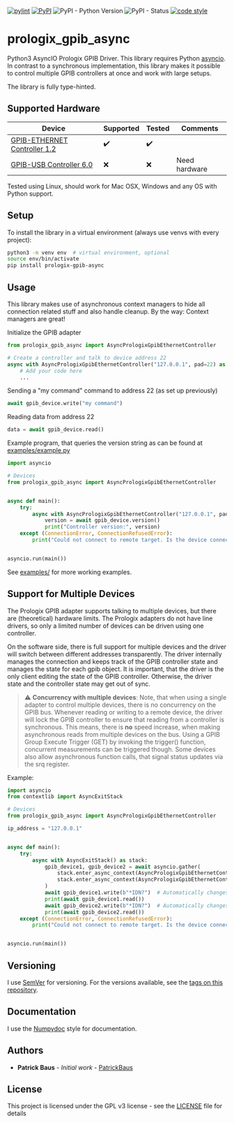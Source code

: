 [![pylint](../../actions/workflows/pylint.yml/badge.svg)](../../actions/workflows/pylint.yml)
[![PyPI](https://img.shields.io/pypi/v/prologix-gpib-async)](https://pypi.org/project/prologix-gpib-async/)
![PyPI - Python Version](https://img.shields.io/pypi/pyversions/prologix-gpib-async)
![PyPI - Status](https://img.shields.io/pypi/status/prologix-gpib-async)
[![code style](https://img.shields.io/badge/code%20style-black-000000.svg)](https://github.com/psf/black)
# prologix_gpib_async
Python3 AsyncIO Prologix GPIB Driver. This library requires Python
[asyncio](https://docs.python.org/3/library/asyncio.html). In contrast to a synchronous implementation, this library
makes it possible to control multiple GPIB controllers at once and work with large setups.

The library is fully type-hinted.

## Supported Hardware
|Device|Supported|Tested|Comments|
|--|--|--|--|
|[GPIB-ETHERNET Controller 1.2](http://prologix.biz/gpib-ethernet-controller.html)|:heavy_check_mark:|:heavy_check_mark:|  |
|[GPIB-USB Controller 6.0](http://prologix.biz/gpib-usb-controller.html)|:x:|:x:|Need hardware

Tested using Linux, should work for Mac OSX, Windows and any OS with Python support.

## Setup
To install the library in a virtual environment (always use venvs with every project):

```bash
python3 -m venv env  # virtual environment, optional
source env/bin/activate
pip install prologix-gpib-async
```

## Usage
This library makes use of asynchronous context managers to hide all connection related stuff and
also handle cleanup. By the way: Context managers are great!

Initialize the GPIB adapter
```python
from prologix_gpib_async import AsyncPrologixGpibEthernetController

# Create a controller and talk to device address 22
async with AsyncPrologixGpibEthernetController("127.0.0.1", pad=22) as gpib_device:
    # Add your code here
    ...
```

Sending a "my command" command to address 22 (as set up previously)
```python
await gpib_device.write("my command")
```

Reading data from address 22
```python
data = await gpib_device.read()
```

Example program, that queries the version string as can be found at [examples/example.py](examples/example.py)
```python
import asyncio

# Devices
from prologix_gpib_async import AsyncPrologixGpibEthernetController


async def main():
    try:
        async with AsyncPrologixGpibEthernetController("127.0.0.1", pad=22) as gpib_device:
            version = await gpib_device.version()
            print("Controller version:", version)
    except (ConnectionError, ConnectionRefusedError):
        print("Could not connect to remote target. Is the device connected?")


asyncio.run(main())
```

See [examples/](examples/) for more working examples.

## Support for Multiple Devices
The Prologix GPIB adapter supports talking to multiple devices, but there are (theoretical) hardware limits. The
Prologix adapters do not have line drivers, so only a limited number of devices can be driven using one controller.

On the software side, there is full support for multiple devices and the driver will switch between different addresses
transparently. The driver internally manages the connection and keeps track of the GPIB controller state and manages the
state for each gpib object. It is important, that the driver is the only client editing the state of the GPIB
controller. Otherwise, the driver state and the controller state may get out of sync.

> :warning: **Concurrency with multiple devices**: Note, that when using a single adapter to control multiple devices,
> there is no concurrency on the GPIB bus. Whenever reading or writing to a remote device, the driver will lock the GPIB
> controller to ensure that reading from a controller is synchronous. This means, there is **no** speed increase, when
> making asynchronous reads from multiple devices on the bus. Using a GPIB Group Execute Trigger (GET) by invoking the
> trigger() function, concurrent measurements can be triggered though. Some devices also allow asynchronous function
> calls, that signal status updates via the srq register.

Example:
```python
import asyncio
from contextlib import AsyncExitStack

# Devices
from prologix_gpib_async import AsyncPrologixGpibEthernetController

ip_address = "127.0.0.1"


async def main():
    try:
        async with AsyncExitStack() as stack:
            gpib_device1, gpib_device2 = await asyncio.gather(
                stack.enter_async_context(AsyncPrologixGpibEthernetController(ip_address, pad=22)),
                stack.enter_async_context(AsyncPrologixGpibEthernetController(ip_address, pad=10)),
            )
            await gpib_device1.write(b"*IDN?")  # Automatically changes address to device 22
            print(await gpib_device1.read())
            await gpib_device2.write(b"*IDN?")  # Automatically changes address to device 10
            print(await gpib_device2.read())
    except (ConnectionError, ConnectionRefusedError):
        print("Could not connect to remote target. Is the device connected?")


asyncio.run(main())
```

## Versioning
I use [SemVer](http://semver.org/) for versioning. For the versions available, see the
[tags on this repository](../../tags).

## Documentation
I use the [Numpydoc](https://numpydoc.readthedocs.io/en/latest/format.html) style for documentation.

## Authors
* **Patrick Baus** - *Initial work* - [PatrickBaus](https://github.com/PatrickBaus)

## License
This project is licensed under the GPL v3 license - see the [LICENSE](LICENSE) file for details
